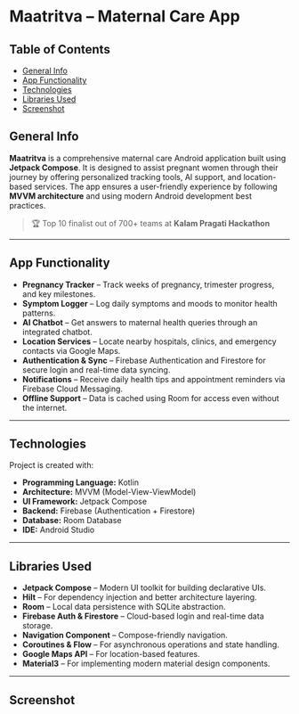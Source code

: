 # Maatritva – Maternal Care App

## Table of Contents
* [General Info](#general-info)
* [App Functionality](#app-functionality)
* [Technologies](#technologies)
* [Libraries Used](#libraries-used)
* [Screenshot](#screenshot)

## General Info
**Maatritva** is a comprehensive maternal care Android application built using **Jetpack Compose**. It is designed to assist pregnant women through their journey by offering personalized tracking tools, AI support, and location-based services. The app ensures a user-friendly experience by following **MVVM architecture** and using modern Android development best practices.

> 🏆 Top 10 finalist out of 700+ teams at **Kalam Pragati Hackathon**

---

## App Functionality

* **Pregnancy Tracker** – Track weeks of pregnancy, trimester progress, and key milestones.
* **Symptom Logger** – Log daily symptoms and moods to monitor health patterns.
* **AI Chatbot** – Get answers to maternal health queries through an integrated chatbot.
* **Location Services** – Locate nearby hospitals, clinics, and emergency contacts via Google Maps.
* **Authentication & Sync** – Firebase Authentication and Firestore for secure login and real-time data syncing.
* **Notifications** – Receive daily health tips and appointment reminders via Firebase Cloud Messaging.
* **Offline Support** – Data is cached using Room for access even without the internet.

---

## Technologies
Project is created with:
* **Programming Language:** Kotlin
* **Architecture:** MVVM (Model-View-ViewModel)
* **UI Framework:** Jetpack Compose
* **Backend:** Firebase (Authentication + Firestore)
* **Database:** Room Database
* **IDE:** Android Studio

---

## Libraries Used
* **Jetpack Compose** – Modern UI toolkit for building declarative UIs.
* **Hilt** – For dependency injection and better architecture layering.
* **Room** – Local data persistence with SQLite abstraction.
* **Firebase Auth & Firestore** – Cloud-based login and real-time data storage.
* **Navigation Component** – Compose-friendly navigation.
* **Coroutines & Flow** – For asynchronous operations and state handling.
* **Google Maps API** – For location-based features.
* **Material3** – For implementing modern material design components.

---

## Screenshot

